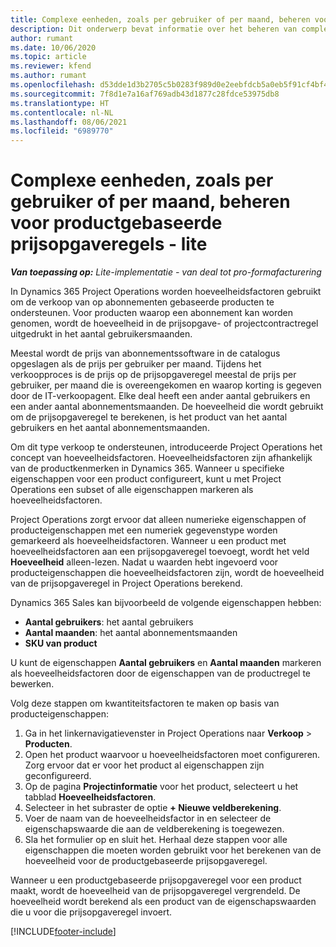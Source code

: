 ```yaml
---
title: Complexe eenheden, zoals per gebruiker of per maand, beheren voor productgebaseerde prijsopgaveregels - lite
description: Dit onderwerp bevat informatie over het beheren van complexe eenheden voor productgebaseerde prijsopgaveregels.
author: rumant
ms.date: 10/06/2020
ms.topic: article
ms.reviewer: kfend
ms.author: rumant
ms.openlocfilehash: d53dde1d3b2705c5b0283f989d0e2eebfdcb5a0eb5f91cf4bf48e9c07aba79d1
ms.sourcegitcommit: 7f8d1e7a16af769adb43d1877c28fdce53975db8
ms.translationtype: HT
ms.contentlocale: nl-NL
ms.lasthandoff: 08/06/2021
ms.locfileid: "6989770"
---
```

# <a name="managing-complex-units-such-as-per-user-per-month-for-product-based-quote-lines---lite"></a>Complexe eenheden, zoals per gebruiker of per maand, beheren voor productgebaseerde prijsopgaveregels - lite

_**Van toepassing op:** Lite-implementatie - van deal tot pro-formafacturering_

In Dynamics 365 Project Operations worden hoeveelheidsfactoren gebruikt om de verkoop van op abonnementen gebaseerde producten te ondersteunen. Voor producten waarop een abonnement kan worden genomen, wordt de hoeveelheid in de prijsopgave- of projectcontractregel uitgedrukt in het aantal gebruikersmaanden.

Meestal wordt de prijs van abonnementssoftware in de catalogus opgeslagen als de prijs per gebruiker per maand. Tijdens het verkoopproces is de prijs op de prijsopgaveregel meestal de prijs per gebruiker, per maand die is overeengekomen en waarop korting is gegeven door de IT-verkoopagent. Elke deal heeft een ander aantal gebruikers en een ander aantal abonnementsmaanden. De hoeveelheid die wordt gebruikt om de prijsopgaveregel te berekenen, is het product van het aantal gebruikers en het aantal abonnementsmaanden.

Om dit type verkoop te ondersteunen, introduceerde Project Operations het concept van hoeveelheidsfactoren. Hoeveelheidsfactoren zijn afhankelijk van de productkenmerken in Dynamics 365. Wanneer u specifieke eigenschappen voor een product configureert, kunt u met Project Operations een subset of alle eigenschappen markeren als hoeveelheidsfactoren.

Project Operations zorgt ervoor dat alleen numerieke eigenschappen of producteigenschappen met een numeriek gegevenstype worden gemarkeerd als hoeveelheidsfactoren. Wanneer u een product met hoeveelheidsfactoren aan een prijsopgaveregel toevoegt, wordt het veld **Hoeveelheid** alleen-lezen. Nadat u waarden hebt ingevoerd voor producteigenschappen die hoeveelheidsfactoren zijn, wordt de hoeveelheid van de prijsopgaveregel in Project Operations berekend.

Dynamics 365 Sales kan bijvoorbeeld de volgende eigenschappen hebben:

- **Aantal gebruikers**: het aantal gebruikers
- **Aantal maanden**: het aantal abonnementsmaanden
- **SKU van product**

U kunt de eigenschappen **Aantal gebruikers** en **Aantal maanden** markeren als hoeveelheidsfactoren door de eigenschappen van de productregel te bewerken.

Volg deze stappen om kwantiteitsfactoren te maken op basis van producteigenschappen:

1. Ga in het linkernavigatievenster in Project Operations naar **Verkoop** > **Producten**.
2. Open het product waarvoor u hoeveelheidsfactoren moet configureren. Zorg ervoor dat er voor het product al eigenschappen zijn geconfigureerd.
3. Op de pagina **Projectinformatie** voor het product, selecteert u het tabblad **Hoeveelheidsfactoren**.
4. Selecteer in het subraster de optie **+ Nieuwe veldberekening**.
5. Voer de naam van de hoeveelheidsfactor in en selecteer de eigenschapswaarde die aan de veldberekening is toegewezen.
6. Sla het formulier op en sluit het. Herhaal deze stappen voor alle eigenschappen die moeten worden gebruikt voor het berekenen van de hoeveelheid voor de productgebaseerde prijsopgaveregel.

Wanneer u een productgebaseerde prijsopgaveregel voor een product maakt, wordt de hoeveelheid van de prijsopgaveregel vergrendeld. De hoeveelheid wordt berekend als een product van de eigenschapswaarden die u voor die prijsopgaveregel invoert.


[!INCLUDE[footer-include](../../includes/footer-banner.md)]